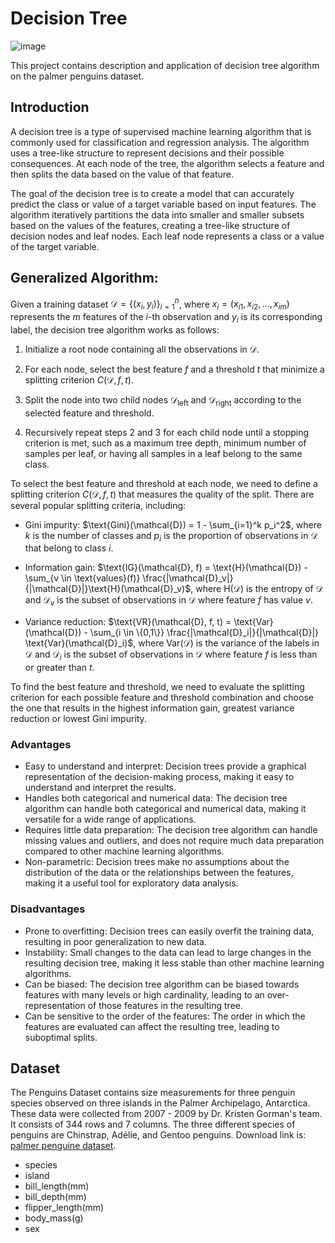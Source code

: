 # Decision Tree
![image](https://user-images.githubusercontent.com/120424457/233768376-f5761e75-cbc8-4b35-9b4d-ee8f9c686263.png)

This project contains description and application of decision tree algorithm on the palmer penguins dataset. 

## Introduction

A decision tree is a type of supervised machine learning algorithm that is commonly used for classification and regression analysis. The algorithm uses a tree-like structure to represent decisions and their possible consequences. At each node of the tree, the algorithm selects a feature and then splits the data based on the value of that feature.

The goal of the decision tree is to create a model that can accurately predict the class or value of a target variable based on input features. The algorithm iteratively partitions the data into smaller and smaller subsets based on the values of the features, creating a tree-like structure of decision nodes and leaf nodes. Each leaf node represents a class or a value of the target variable.

## Generalized Algorithm: 

Given a training dataset $\mathcal{D} = \{(x_i, y_i)\}_{i=1}^n$, where $x_i = (x_{i1}, x_{i2}, ..., x_{im})$ represents the $m$ features of the $i$-th observation and $y_i$ is its corresponding label, the decision tree algorithm works as follows:

1. Initialize a root node containing all the observations in $\mathcal{D}$.

2. For each node, select the best feature $f$ and a threshold $t$ that minimize a splitting criterion $C(\mathcal{D}, f, t)$.

3. Split the node into two child nodes $\mathcal{D}_\text{left}$ and $\mathcal{D}_\text{right}$ according to the selected feature and threshold.

4. Recursively repeat steps 2 and 3 for each child node until a stopping criterion is met, such as a maximum tree depth, minimum number of samples per leaf, or having all samples in a leaf belong to the same class.

To select the best feature and threshold at each node, we need to define a splitting criterion $C(\mathcal{D}, f, t)$ that measures the quality of the split. There are several popular splitting criteria, including:

- Gini impurity: $\text{Gini}(\mathcal{D}) = 1 - \sum_{i=1}^k p_i^2$, where $k$ is the number of classes and $p_i$ is the proportion of observations in $\mathcal{D}$ that belong to class $i$.

- Information gain: $\text{IG}(\mathcal{D}, f) = \text{H}(\mathcal{D}) - \sum_{v \in \text{values}(f)} \frac{|\mathcal{D}_v|}{|\mathcal{D}|}\text{H}(\mathcal{D}_v)$, where $\text{H}(\mathcal{D})$ is the entropy of $\mathcal{D}$ and $\mathcal{D}_v$ is the subset of observations in $\mathcal{D}$ where feature $f$ has value $v$.

- Variance reduction: $\text{VR}(\mathcal{D}, f, t) = \text{Var}(\mathcal{D}) - \sum_{i \in \{0,1\}} \frac{|\mathcal{D}_i|}{|\mathcal{D}|} \text{Var}(\mathcal{D}_i)$, where $\text{Var}(\mathcal{D})$ is the variance of the labels in $\mathcal{D}$ and $\mathcal{D}_i$ is the subset of observations in $\mathcal{D}$ where feature $f$ is less than or greater than $t$.

To find the best feature and threshold, we need to evaluate the splitting criterion for each possible feature and threshold combination and choose the one that results in the highest information gain, greatest variance reduction or lowest Gini impurity.


### Advantages

- Easy to understand and interpret: Decision trees provide a graphical representation of the decision-making process, making it easy to understand and interpret the results.
- Handles both categorical and numerical data: The decision tree algorithm can handle both categorical and numerical data, making it versatile for a wide range of applications.
- Requires little data preparation: The decision tree algorithm can handle missing values and outliers, and does not require much data preparation compared to other machine learning algorithms.
- Non-parametric: Decision trees make no assumptions about the distribution of the data or the relationships between the features, making it a useful tool for exploratory data analysis.


### Disadvantages

- Prone to overfitting: Decision trees can easily overfit the training data, resulting in poor generalization to new data.
- Instability: Small changes to the data can lead to large changes in the resulting decision tree, making it less stable than other machine learning algorithms.
- Can be biased: The decision tree algorithm can be biased towards features with many levels or high cardinality, leading to an over-representation of those features in the resulting tree.
- Can be sensitive to the order of the features: The order in which the features are evaluated can affect the resulting tree, leading to suboptimal splits.


## Dataset
The Penguins Dataset contains size measurements for three penguin species observed on three islands in the Palmer Archipelago, Antarctica. These data were collected from 2007 - 2009 by Dr. Kristen Gorman's team. It consists of 344 rows and 7 columns. The three different species of penguins are Chinstrap, Adélie, and Gentoo penguins. Download link is: [palmer penguine dataset](https://www.kaggle.com/datasets/parulpandey/palmer-archipelago-antarctica-penguin-data).
* species
* island
* bill_length(mm)
* bill_depth(mm)
* flipper_length(mm)
* body_mass(g)
* sex
